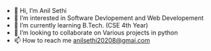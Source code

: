 - 👋 Hi, I’m Anil Sethi
- 👀 I’m interested in Software Devlopement and Web Developement
- 🌱 I’m currently learning  B.Tech. (CSE 4th Year)
- 💞️ I’m looking to collaborate on Various projects in python
- 📫 How to reach me anilsethi20208@gmai.com

<!---
anilsethi58/anilsethi58 is a ✨ special ✨ repository because its `README.md` (this file) appears on your GitHub profile.
You can click the Preview link to take a look at your changes.
--->
